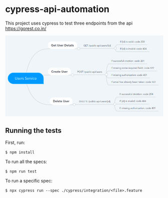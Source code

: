 # cypress-api-automation

This project uses cypress to test three endpoints from the api https://gorest.co.in/

![alt text](https://github.com/waliks/cypress-api-automation/blob/master/mapa_mental.png?raw=true)

## Running the tests

First, run:

``` shell script
$ npm install
```
To run all the specs:

``` shell script
$ npm run test
```

To run a specific spec:

``` shell script
$ npx cypress run --spec ./cypress/integration/<file>.feature
```